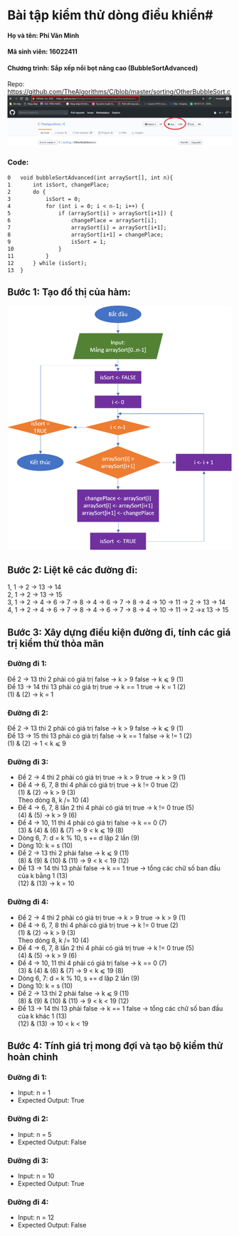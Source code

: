 # Bài tập kiểm thử dòng điều khiển#
#### Họ và tên: Phí Văn Minh 
#### Mã sinh viên: 16022411


#### Chương trình: Sắp xếp nổi bọt nâng cao (BubbleSortAdvanced)
Repo: https://github.com/TheAlgorithms/C/blob/master/sorting/OtherBubbleSort.c
![](repo.png)

### Code: 
```
0	void bubbleSortAdvanced(int arraySort[], int n){
1		int isSort, changePlace;
2		do {
3			isSort = 0;
4			for (int i = 0; i < n-1; i++) {
5				if (arraySort[i] > arraySort[i+1]) {
6					changePlace = arraySort[i];
7					arraySort[i] = arraySort[i+1];
8					arraySort[i+1] = changePlace;
9					isSort = 1;
10				}
11			}
12		} while (isSort);
13	}
```
## Bước 1: Tạo đồ thị của hàm:
![](CFG.png)
## Bước 2: Liệt kê các đường đi:
1, 1 &rarr; 2 &rarr; 13 &rarr; 14 </br>
2, 1 &rarr; 2 &rarr; 13 &rarr; 15 </br>
3, 1 &rarr; 2 &rarr; 4 &rarr; 6 &rarr; 7 &rarr; 8 &rarr; 4 &rarr; 6 &rarr; 7 &rarr; 8 &rarr; 4 &rarr; 10 &rarr; 11 &rarr; 2 &rarr; 13 &rarr; 14 </br>
4, 1 &rarr; 2 &rarr; 4 &rarr; 6 &rarr; 7 &rarr; 8 &rarr; 4 &rarr; 6 &rarr; 7 &rarr; 8 &rarr; 4 &rarr; 10 &rarr; 11 &rarr; 2 &rarr;x  13 &rarr; 15 </br>
## Bước 3: Xây dựng điều kiện đường đi, tính các giá trị kiểm thử thỏa mãn
### Đường đi 1:
Để 2 &rarr; 13 thì 2 phải có giá trị false &rarr; k > 9 false &rarr; k &leqslant; 9 (1) </br>
Để 13 &rarr; 14 thì 13 phải có giá trị true &rarr; k == 1 true &rarr; k = 1  (2)</br>
(1) & (2) &rarr; k = 1

### Đường đi 2:
Để 2 &rarr; 13 thì 2 phải có giá trị false &rarr; k > 9 false &rarr; k &leqslant; 9 (1) </br>
Để 13 &rarr; 15 thì 13 phải có giá trị false &rarr; k == 1 false &rarr; k != 1  (2)</br>
(1) & (2) &rarr; 1 &lt; k  &leqslant; 9

### Đường đi 3:
- Để 2 &rarr; 4 thì 2 phải có giá trị true &rarr; k > 9 true &rarr; k > 9 (1) </br>
- Để 4 &rarr; 6, 7, 8 thì 4 phải có giá trị true &rarr; k != 0 true (2) </br>
(1) & (2) &rarr; k > 9 (3) </br>
Theo dòng 8, k /= 10 (4) </br>
- Để 4 &rarr; 6, 7, 8 lần 2 thì 4 phải có giá trị true &rarr; k != 0 true (5) </br>
(4) & (5) &rarr; k > 9 (6) </br>
- Để 4 &rarr; 10, 11 thì 4 phải có giá trị false &rarr; k == 0 (7) </br>
(3) & (4) & (6) & (7) &rarr; 9 &lt; k &leqslant; 19 (8) </br>
- Dòng 6, 7: d = k % 10, s += d lặp 2 lần (9) </br>
- Dòng 10: k = s (10) </br>
- Để 2 &rarr; 13 thì 2 phải false &rarr; k &leqslant; 9 (11) </br>
(8) & (9) & (10) & (11) &rarr;  9 &lt; k &lt; 19 (12) </br>
- Để 13 &rarr; 14 thì  13 phải false &rarr; k == 1 true &rarr; tổng các chữ số ban đầu của k bằng 1 (13) </br>
(12) & (13) &rarr; k = 10

### Đường đi 4:
- Để 2 &rarr; 4 thì 2 phải có giá trị true &rarr; k > 9 true &rarr; k > 9 (1) </br>
- Để 4 &rarr; 6, 7, 8 thì 4 phải có giá trị true &rarr; k != 0 true (2) </br>
(1) & (2) &rarr; k > 9 (3) </br>
Theo dòng 8, k /= 10 (4) </br>
- Để 4 &rarr; 6, 7, 8 lần 2 thì 4 phải có giá trị true &rarr; k != 0 true (5) </br>
(4) & (5) &rarr; k > 9 (6) </br>
- Để 4 &rarr; 10, 11 thì 4 phải có giá trị false &rarr; k == 0 (7) </br>
(3) & (4) & (6) & (7) &rarr; 9 &lt; k &leqslant; 19 (8) </br>
- Dòng 6, 7: d = k % 10, s += d lặp 2 lần (9) </br>
- Dòng 10: k = s (10) </br>
- Để 2 &rarr; 13 thì 2 phải false &rarr; k &leqslant; 9 (11) </br>
(8) & (9) & (10) & (11) &rarr;  9 &lt; k &lt; 19 (12) </br>
- Để 13 &rarr; 14 thì  13 phải false &rarr; k == 1 false &rarr; tổng các chữ số ban đầu của k khác 1 (13) </br>
(12) & (13) &rarr; 10 &lt; k &lt; 19

## Bước 4: Tính giá trị mong đợi và tạo bộ kiểm thử hoàn chỉnh
### Đường đi 1:
- Input: n = 1
- Expected Output: True

### Đường đi 2:
- Input: n = 5
- Expected Output: False

### Đường đi 3:
- Input: n = 10
- Expected Output: True

### Đường đi 4:
- Input: n = 12
- Expected Output: False

